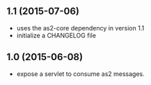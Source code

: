## 1.1 (2015-07-06)
 - uses the as2-core dependency in version 1.1
 - initialize a CHANGELOG file
 
## 1.0 (2015-06-08)
 - expose a servlet to consume as2 messages.



